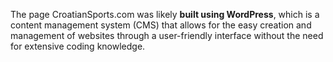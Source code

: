 The page CroatianSports.com was likely **built using WordPress**, which is a content management system (CMS) that allows for the easy creation and management of websites through a user-friendly interface without the need for extensive coding knowledge.
